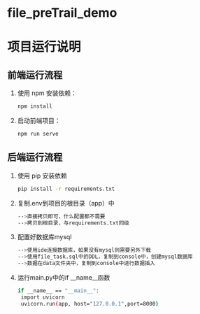 # file_preTrail_demo

# 项目运行说明

## 前端运行流程
1. 使用 npm 安装依赖：
   ```bash
   npm install

2. 启动前端项目：
   ```bash
   npm run serve

## 后端运行流程
1. 使用 pip 安装依赖
   ```bash
   pip install -r requirements.txt
3. 复制.env到项目的根目录（app）中
   ```bash
   -->直接拷贝即可，什么配置都不需要
   -->拷贝到根目录，与requirements.txt同级
5. 配置好数据库mysql
   ```bash
   -->使用ide连接数据库，如果没有mysql则需要另外下载
   -->使用file_task.sql中的DDL，复制到console中，创建mysql数据库
   -->数据在data文件夹中，复制到console中进行数据插入
7. 运行main.py中的if __name__函数
   ```bash
   if __name__ == "__main__":
    import uvicorn
    uvicorn.run(app, host="127.0.0.1",port=8000)
